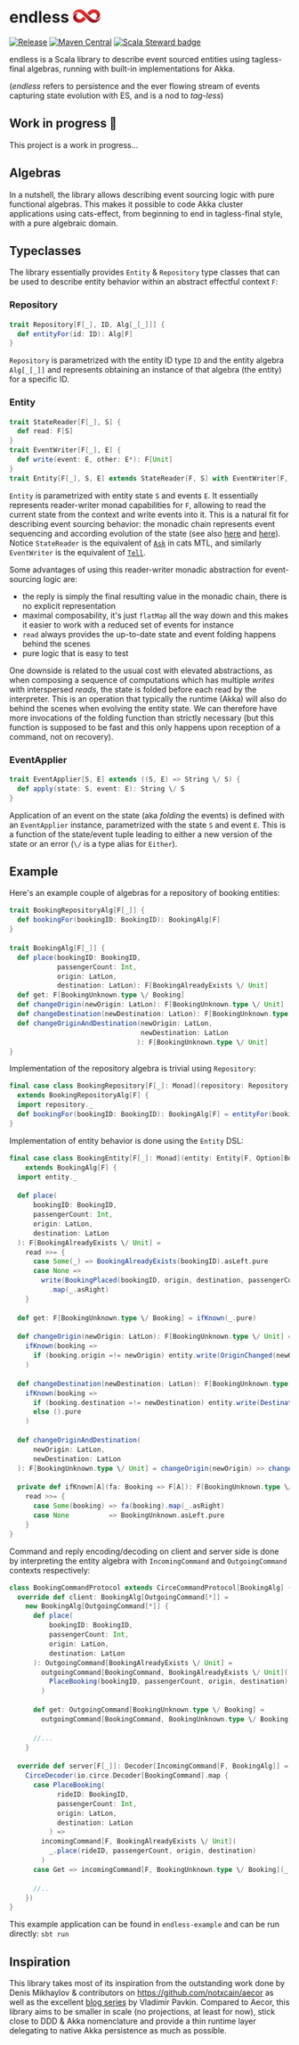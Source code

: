 # endless <img src="https://github.com/endless4s/endless/blob/master/logo/symbol-only/transparent/1x/logo%20endless.png" width="50">
[![Release](https://github.com/endless4s/endless/actions/workflows/release.yml/badge.svg?branch=master)](https://github.com/endless4s/endless/actions/workflows/release.yml)
[![Maven Central](https://maven-badges.herokuapp.com/maven-central/io.github.endless4s/endless-core_2.13/badge.svg)](https://maven-badges.herokuapp.com/maven-central/io.github.endless4s/endless-core_2.13)
[![Scala Steward badge](https://img.shields.io/badge/Scala_Steward-helping-blue.svg?style=flat&logo=data:image/png;base64,iVBORw0KGgoAAAANSUhEUgAAAA4AAAAQCAMAAAARSr4IAAAAVFBMVEUAAACHjojlOy5NWlrKzcYRKjGFjIbp293YycuLa3pYY2LSqql4f3pCUFTgSjNodYRmcXUsPD/NTTbjRS+2jomhgnzNc223cGvZS0HaSD0XLjbaSjElhIr+AAAAAXRSTlMAQObYZgAAAHlJREFUCNdNyosOwyAIhWHAQS1Vt7a77/3fcxxdmv0xwmckutAR1nkm4ggbyEcg/wWmlGLDAA3oL50xi6fk5ffZ3E2E3QfZDCcCN2YtbEWZt+Drc6u6rlqv7Uk0LdKqqr5rk2UCRXOk0vmQKGfc94nOJyQjouF9H/wCc9gECEYfONoAAAAASUVORK5CYII=)](https://scala-steward.org)

endless is a Scala library to describe event sourced entities using tagless-final algebras, running with built-in implementations for Akka. 

(*endless* refers to persistence and the ever flowing stream of events capturing state evolution with ES, and is a nod to *tag-less*)    

## Work in progress 🚧
This project is a work in progress...

## Algebras
In a nutshell, the library allows describing event sourcing logic with pure functional algebras. This makes it possible to code Akka cluster applications using cats-effect, from beginning to end in tagless-final style, with a pure algebraic domain.

## Typeclasses
The library essentially provides `Entity` & `Repository` type classes that can be used to describe entity behavior within an abstract effectful context `F`:

### Repository
```scala
trait Repository[F[_], ID, Alg[_[_]]] {
  def entityFor(id: ID): Alg[F]
}
```
`Repository` is parametrized with the entity ID type `ID` and the entity algebra `Alg[_[_]]` and represents obtaining an instance of that algebra (the entity) for a specific ID.

### Entity
```scala
trait StateReader[F[_], S] {
  def read: F[S]
}
trait EventWriter[F[_], E] {
  def write(event: E, other: E*): F[Unit]
}
trait Entity[F[_], S, E] extends StateReader[F, S] with EventWriter[F, E] with Monad[F]
```
`Entity` is parametrized with entity state `S` and events `E`. It essentially represents reader-writer monad capabilities for `F`, allowing to read the current state from the context and write events into it. This is a natural fit for describing event sourcing behavior: the monadic chain represents event sequencing and according evolution of the state (see also [here](https://pavkin.ru/aecor-part-2/) and [here](https://www.youtube.com/watch?v=kDkRRkkVlxQ)).
Notice `StateReader` is the equivalent of [`Ask`](https://typelevel.org/cats-mtl/mtl-classes/ask.html) in cats MTL, and similarly  `EventWriter` is the equivalent of [`Tell`](https://typelevel.org/cats-mtl/mtl-classes/tell.html).

Some advantages of using this reader-writer monadic abstraction for event-sourcing logic are:
 - the reply is simply the final resulting value in the monadic chain, there is no explicit representation
 - maximal composability, it's just `flatMap` all the way down and this makes it easier to work with a reduced set of events for instance
 - `read` always provides the up-to-date state and event folding happens behind the scenes 
 - pure logic that is easy to test

One downside is related to the usual cost with elevated abstractions, as when composing a sequence of computations which has multiple *writes* with interspersed *reads*, the state is folded before each read by the interpreter. This is an operation that typically the runtime (Akka) will also do behind the scenes when evolving the entity state. We can therefore have more invocations of the folding function than strictly necessary (but this function is supposed to be fast and this only happens upon reception of a command, not on recovery). 

### EventApplier
```scala
trait EventApplier[S, E] extends ((S, E) => String \/ S) {
  def apply(state: S, event: E): String \/ S
}
```
Application of an event on the state (aka *folding* the events) is defined with an `EventApplier` instance, parametrized with the state `S` and event `E`. This is a function of the state/event tuple leading to either a new version of the state or an error (`\/` is a type alias for `Either`).

## Example
Here's an example couple of algebras for a repository of booking entities:

```scala
trait BookingRepositoryAlg[F[_]] {
  def bookingFor(bookingID: BookingID): BookingAlg[F]
}

trait BookingAlg[F[_]] {
  def place(bookingID: BookingID,
            passengerCount: Int,
            origin: LatLon,
            destination: LatLon): F[BookingAlreadyExists \/ Unit]
  def get: F[BookingUnknown.type \/ Booking]
  def changeOrigin(newOrigin: LatLon): F[BookingUnknown.type \/ Unit]
  def changeDestination(newDestination: LatLon): F[BookingUnknown.type \/ Unit]
  def changeOriginAndDestination(newOrigin: LatLon,
                                 newDestination: LatLon
                                ): F[BookingUnknown.type \/ Unit]
}
```

Implementation of the repository algebra is trivial using `Repository`:
```scala
final case class BookingRepository[F[_]: Monad](repository: Repository[F, BookingID, BookingAlg])
  extends BookingRepositoryAlg[F] {
  import repository._
  def bookingFor(bookingID: BookingID): BookingAlg[F] = entityFor(bookingID)
}
```

Implementation of entity behavior is done using the `Entity` DSL:

```scala
final case class BookingEntity[F[_]: Monad](entity: Entity[F, Option[Booking], BookingEvent])
    extends BookingAlg[F] {
  import entity._

  def place(
      bookingID: BookingID,
      passengerCount: Int,
      origin: LatLon,
      destination: LatLon
  ): F[BookingAlreadyExists \/ Unit] =
    read >>= {
      case Some(_) => BookingAlreadyExists(bookingID).asLeft.pure
      case None =>
        write(BookingPlaced(bookingID, origin, destination, passengerCount))
          .map(_.asRight)
    }

  def get: F[BookingUnknown.type \/ Booking] = ifKnown(_.pure)

  def changeOrigin(newOrigin: LatLon): F[BookingUnknown.type \/ Unit] =
    ifKnown(booking =>
      if (booking.origin =!= newOrigin) entity.write(OriginChanged(newOrigin)) else ().pure
    )

  def changeDestination(newDestination: LatLon): F[BookingUnknown.type \/ Unit] =
    ifKnown(booking =>
      if (booking.destination =!= newDestination) entity.write(DestinationChanged(newDestination))
      else ().pure
    )

  def changeOriginAndDestination(
      newOrigin: LatLon,
      newDestination: LatLon
  ): F[BookingUnknown.type \/ Unit] = changeOrigin(newOrigin) >> changeDestination(newDestination)

  private def ifKnown[A](fa: Booking => F[A]): F[BookingUnknown.type \/ A] =
    read >>= {
      case Some(booking) => fa(booking).map(_.asRight)
      case None          => BookingUnknown.asLeft.pure
    }
}
```

Command and reply encoding/decoding on client and server side is done by interpreting the entity algebra with `IncomingCommand` and `OutgoingCommand` contexts respectively:

```scala
class BookingCommandProtocol extends CirceCommandProtocol[BookingAlg] {
  override def client: BookingAlg[OutgoingCommand[*]] =
    new BookingAlg[OutgoingCommand[*]] {
      def place(
          bookingID: BookingID,
          passengerCount: Int,
          origin: LatLon,
          destination: LatLon
      ): OutgoingCommand[BookingAlreadyExists \/ Unit] =
        outgoingCommand[BookingCommand, BookingAlreadyExists \/ Unit](
          PlaceBooking(bookingID, passengerCount, origin, destination)
        )

      def get: OutgoingCommand[BookingUnknown.type \/ Booking] =
        outgoingCommand[BookingCommand, BookingUnknown.type \/ Booking](Get)

      //...
    }

  override def server[F[_]]: Decoder[IncomingCommand[F, BookingAlg]] =
    CirceDecoder(io.circe.Decoder[BookingCommand].map {
      case PlaceBooking(
            rideID: BookingID,
            passengerCount: Int,
            origin: LatLon,
            destination: LatLon
          ) =>
        incomingCommand[F, BookingAlreadyExists \/ Unit](
          _.place(rideID, passengerCount, origin, destination)
        )
      case Get => incomingCommand[F, BookingUnknown.type \/ Booking](_.get)
          
      //..
    })
}
```
This example application can be found in `endless-example` and can be run directly: `sbt run` 

## Inspiration
This library takes most of its inspiration from the outstanding work done by Denis Mikhaylov & contributors on https://github.com/notxcain/aecor as well as the excellent [blog series](https://pavkin.ru/aecor-intro/) by Vladimir Pavkin.
Compared to Aecor, this library aims to be smaller in scale (no projections, at least for now), stick close to DDD & Akka nomenclature and provide a thin runtime layer delegating to native Akka persistence as much as possible.    
